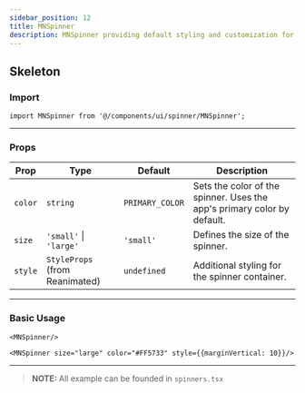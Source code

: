 ```yaml
---
sidebar_position: 12
title: MNSpinner
description: MNSpinner providing default styling and customization for consistent usage throughout the app.
---
```


## Skeleton

### Import

```tsx
import MNSpinner from '@/components/ui/spinner/MNSpinner';
```

---

### Props

| Prop    | Type                           | Default         | Description                                                             |
|---------|--------------------------------|-----------------|-------------------------------------------------------------------------|
| `color` | `string`                       | `PRIMARY_COLOR` | Sets the color of the spinner. Uses the app's primary color by default. |
| `size`  | `'small'` \| `'large'`         | `'small'`       | Defines the size of the spinner.                                        |
| `style` | `StyleProps` (from Reanimated) | `undefined`     | Additional styling for the spinner container.                           |

---

### Basic Usage

```tsx
<MNSpinner/>
```

```tsx
<MNSpinner size="large" color="#FF5733" style={{marginVertical: 10}}/>
```

---

> **NOTE:**
> All example can be founded in `spinners.tsx`